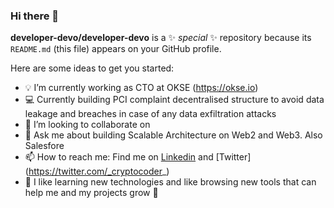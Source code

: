 ### Hi there 👋

**developer-devo/developer-devo** is a ✨ _special_ ✨ repository because its `README.md` (this file) appears on your GitHub profile.

Here are some ideas to get you started:

- 💡 I’m currently working as CTO at OKSE (https://okse.io)
- 💻 Currently building PCI complaint decentralised structure to avoid data leakage and breaches in case of any data exfiltration attacks 
- 👯 I’m looking to collaborate on 
- 💬 Ask me about building Scalable Architecture on Web2 and Web3. Also Salesfore
- 📫 How to reach me: Find me on [Linkedin](www.linkedin.com/in/cryptocoder
) and [Twitter] (https://twitter.com/_cryptocoder_)
- 🌱 I like learning new technologies and like browsing new tools that can help me and my projects grow :rocket:

